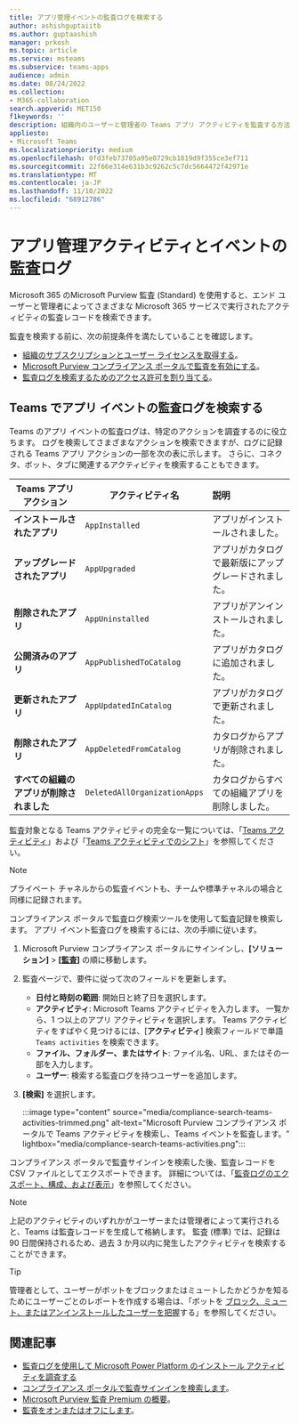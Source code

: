 ```yaml
---
title: アプリ管理イベントの監査ログを検索する
author: ashishguptaiitb
ms.author: guptaashish
manager: prkosh
ms.topic: article
ms.service: msteams
ms.subservice: teams-apps
audience: admin
ms.date: 08/24/2022
ms.collection:
- M365-collaboration
search.appverid: MET150
f1keywords: ''
description: 組織内のユーザーと管理者の Teams アプリ アクティビティを監査する方法について説明します。
appliesto:
- Microsoft Teams
ms.localizationpriority: medium
ms.openlocfilehash: 0fd3feb73705a95e0729cb1819d9f355ce3ef711
ms.sourcegitcommit: 22f66e314e631b3c9262c5c7dc5664472f42971e
ms.translationtype: MT
ms.contentlocale: ja-JP
ms.lasthandoff: 11/10/2022
ms.locfileid: "68912786"
---
```

# <a name="audit-logs-of-app-management-activities-and-events"></a>アプリ管理アクティビティとイベントの監査ログ

Microsoft 365 のMicrosoft Purview 監査 (Standard) を使用すると、エンド ユーザーと管理者によってさまざまな Microsoft 365 サービスで実行されたアクティビティの監査レコードを検索できます。

監査を検索する前に、次の前提条件を満たしていることを確認します。

* [組織のサブスクリプションとユーザー ライセンスを取得する](/microsoft-365/compliance/set-up-basic-audit)。
* [Microsoft Purview コンプライアンス ポータルで監査を有効にする](/microsoft-365/compliance/turn-audit-log-search-on-or-off)。
* [監査ログを検索するためのアクセス許可を割り当てる](/microsoft-365/compliance/set-up-basic-audit)。

## <a name="search-the-audit-logs-for-app-events-in-teams"></a>Teams でアプリ イベントの監査ログを検索する

Teams のアプリ イベントの監査ログは、特定のアクションを調査するのに役立ちます。 ログを検索してさまざまなアクションを検索できますが、ログに記録される Teams アプリ アクションの一部を次の表に示します。 さらに、コネクタ、ボット、タブに関連するアクティビティを検索することもできます。

| Teams アプリ アクション                  | アクティビティ名                | 説明                                              |
|-----------------------------------|------------------------------|:---------------------------------------------------------|
| **インストールされたアプリ**                 | `AppInstalled`               | アプリがインストールされました。                                     |
| **アップグレードされたアプリ**                  | `AppUpgraded`                | アプリがカタログで最新版にアップグレードされました。 |
| **削除されたアプリ**               | `AppUninstalled`             | アプリがアンインストールされました。                                   |
| **公開済みのアプリ**                 | `AppPublishedToCatalog`      | アプリがカタログに追加されました。                          |
| **更新されたアプリ**                   | `AppUpdatedInCatalog`        | アプリがカタログで更新されました。                        |
| **削除されたアプリ**                   | `AppDeletedFromCatalog`      | カタログからアプリが削除されました。                      |
| **すべての組織のアプリが削除されました** | `DeletedAllOrganizationApps` | カタログからすべての組織アプリを削除しました。          |

監査対象となる Teams アクティビティの完全な一覧については、「[Teams アクティビティ](audit-log-events.md#teams-activities)」および「[Teams アクティビティでのシフト](audit-log-events.md#shifts-in-teams-activities)」を参照してください。

> [!NOTE]
> プライベート チャネルからの監査イベントも、チームや標準チャネルの場合と同様に記録されます。

コンプライアンス ポータルで監査ログ検索ツールを使用して監査記録を検索します。 アプリ イベント監査ログを検索するには、次の手順に従います。

1. Microsoft Purview コンプライアンス ポータルにサインインし、**[ソリューション]** > **[[監査]](https://compliance.microsoft.com/auditlogsearch)** の順に移動します。
1. 監査ページで、要件に従って次のフィールドを更新します。

   * **日付と時刻の範囲**: 開始日と終了日を選択します。
   * **アクティビティ**: Microsoft Teams アクティビティを入力します。 一覧から、1 つ以上のアプリ アクティビティを選択します。 Teams アクティビティをすばやく見つけるには、[**アクティビティ**] 検索フィールドで単語 `Teams activities` を検索できます。
   * **ファイル、フォルダー、またはサイト**: ファイル名、URL、またはその一部を入力します。
   * **ユーザー**: 検索する監査ログを持つユーザーを追加します。

1. **[検索]** を選択します。

   :::image type="content" source="media/compliance-search-teams-activities-trimmed.png" alt-text="Microsoft Purview コンプライアンス ポータルで Teams アクティビティを検索し、Teams イベントを監査します。" lightbox="media/compliance-search-teams-activities.png":::

コンプライアンス ポータルで監査サインインを検索した後、監査レコードを CSV ファイルとしてエクスポートできます。 詳細については、「[監査ログのエクスポート、構成、および表示](/microsoft-365/compliance/export-view-audit-log-records)」を参照してください。

> [!NOTE]
> 上記のアクティビティのいずれかがユーザーまたは管理者によって実行されると、Teams は監査レコードを生成して格納します。 監査 (標準) では、記録は 90 日間保持されるため、過去 3 か月以内に発生したアクティビティを検索することができます。

> [!TIP]
> 管理者として、ユーザーがボットをブロックまたはミュートしたかどうかを知るためにユーザーごとのレポートを作成する場合は、「ボットを [ブロック、ミュート、またはアンインストールしたユーザーを把握](/microsoftteams/platform/bots/how-to/conversations/send-proactive-messages?#understand-who-blocked-muted-or-uninstalled-a-bot)する」を参照してください。

## <a name="related-articles"></a>関連記事

* [監査ログを使用して Microsoft Power Platform のインストール アクティビティを調査する](manage-power-platform-apps.md#use-audit-logs-to-investigate-microsoft-power-platform-installation-activity)
* [コンプライアンス ポータルで監査サインインを検索します](/microsoft-365/compliance/search-the-audit-log-in-security-and-compliance)。
* [Microsoft Purview 監査 Premium の概要](/microsoft-365/compliance/advanced-audit)。
* [監査をオンまたはオフにします](/microsoft-365/compliance/turn-audit-log-search-on-or-off)。
